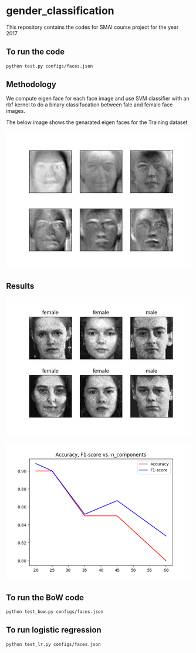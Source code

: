 # gender_classification
This repository contains the codes for SMAI course project for the year 2017

## To run the code 

``` bash
python test.py configs/faces.json
```
## Methodology
We compute eigen face for each face image and use SVM classifier with an rbf kernel to do a binary 
classifucation between fale and female face images.

The below image shows the genarated eigen faces for the Training dataset

![Eigenfaces](Images/eigen.png)

## Results

![Results](Images/predictions.png)

![Acuracy, F1 vs. n_comp](Images/stats.png)

## To run the BoW code 

``` bash
python test_bow.py configs/faces.json
```
 ## To run logistic regression

 ```bash
 python test_lr.py configs/faces.json
 ```

 
